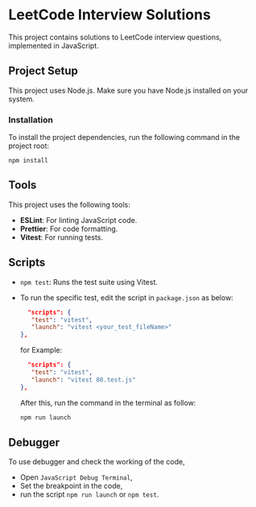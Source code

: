 # LeetCode Interview Solutions

This project contains solutions to LeetCode interview questions, implemented in JavaScript.

## Project Setup

This project uses Node.js. Make sure you have Node.js installed on your system.

### Installation

To install the project dependencies, run the following command in the project root:

```
npm install
```

## Tools

This project uses the following tools:

-  **ESLint**: For linting JavaScript code.
-  **Prettier**: For code formatting.
-  **Vitest**: For running tests.

## Scripts

-  `npm test`: Runs the test suite using Vitest.
-  To run the specific test, edit the script in `package.json` as below:

   ```JSON
     "scripts": {
      "test": "vitest",
      "launch": "vitest <your_test_fileName>"
   },
   ```

   for Example:

   ```JSON
     "scripts": {
      "test": "vitest",
      "launch": "vitest 80.test.js"
   },
   ```

   After this, run the command in the terminal as follow:

   ```js
   npm run launch
   ```

## Debugger

To use debugger and check the working of the code,

-  Open `JavaScript Debug Terminal`,
-  Set the breakpoint in the code,
-  run the script `npm run launch` or `npm test`.
